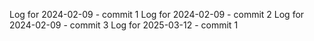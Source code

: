 Log for 2024-02-09 - commit 1
Log for 2024-02-09 - commit 2
Log for 2024-02-09 - commit 3
Log for 2025-03-12 - commit 1
